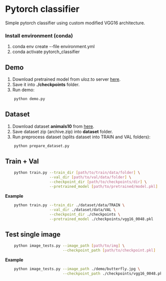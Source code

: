 # Pytorch classifier

Simple pytorch classifier using custom modified VGG16 architecture.

### Install environment (conda)
1) conda env create --file environment.yml
2) conda activate pytorch_classifier

## Demo

1) Download pretrained model from uloz.to server [here](https://drive.google.com/file/d/1I53jXYnyKcNoQYxXA_cQv1A0pmKFo3v3/view?usp=sharing).
2) Save it into **./checkpoints** folder.
3) Run demo:
```bash
    python demo.py
```

## Dataset
1) Download dataset **animals10** from [here](https://www.kaggle.com/alessiocorrado99/animals10/download).
2) Save dataset zip (archive.zip) into **dataset** folder.
3) Run preprocess dataset (splits dataset into TRAIN and VAL folders):

```bash
    python prepare_dataset.py
```

## Train + Val
```bash
    python train.py --train_dir [path/to/train/data/folder] \
                    --val_dir [path/to/val/data/folder] \
                    --checkpoint_dir [path/to/checkpoints/dir] \
                    --pretrained_model [path/to/pretrained/model.pkl]
```
**Example**
```bash
    python train.py --train_dir ./dataset/data/TRAIN \
                    --val_dir ./dataset/data/VAL \
                    --checkpoint_dir ./checkpoints \
                    --pretrained_model ./checkpoints/vgg16_0048.pkl
```

## Test single image
```bash
    python image_tests.py --image_path [path/to/img] \
                          --checkpoint_path [path/to/checkpoint.pkl]
```
**Example**
```bash
    python image_tests.py --image_path ./demo/butterfly.jpg \
                          --checkpoint_path ./checkpoints/vgg16_0048.pkl
```
